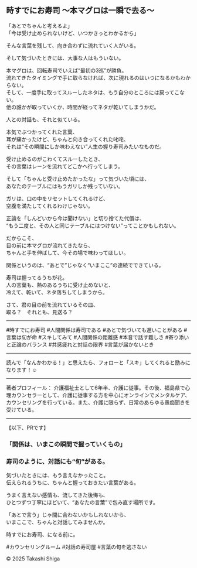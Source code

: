 ## 時すでにお寿司 〜本マグロは一瞬で去る〜

「あとでちゃんと考えるよ」  
「今は受け止められないけど、いつかきっとわかるから」

そんな言葉を残して、向き合わずに流れていく人がいる。

そして気づいたときには、大事な人はもういない。

本マグロは、回転寿司でいえば“最初の3巡”が勝負。  
流れてきたタイミングで手に取らなければ、次に現れるのはいつになるかもわからない。  
そして、一度手に取ってスルーしたネタは、もう自分のところには戻ってこない。  
他の誰かが取っていくか、時間が経ってネタが乾いてしまうかだ。

人との対話も、それと似ている。

本気でぶつかってくれた言葉、  
耳が痛かったけど、ちゃんと向き合ってくれた叱咤、  
それは“その瞬間にしか味わえない”人生の握り寿司みたいなものだ。

受け止めるのがこわくてスルーしたとき、  
その言葉はレーンを流れてどこかへ行ってしまう。

そして「ちゃんと受け止めたかったな」って気づいた頃には、  
あなたのテーブルにはもうガリしか残っていない。

ガリは、口の中をリセットしてくれるけど、  
空腹を満たしてくれるわけじゃない。

正論を「しんどいから今は聞けない」と切り捨てた代償は、  
“もう二度と、その人と同じテーブルにはつけない”ってことかもしれない。

だからこそ、  
目の前に本マグロが流れてきたなら、  
ちゃんと手を伸ばして、今その場で味わってほしい。

関係というのは、“あとで”じゃなく“いまここ”の連続でできている。

寿司は握ってるうちが花。  
人の言葉も、熱のあるうちに受け止めないと、  
冷えて、乾いて、ネタ落ちしてしまうから。

さて、君の目の前を流れているその皿、  
取る？　それとも、見送る？

-----

#時すでにお寿司 #人間関係は寿司である #あとで気づいても遅いことがある #言葉は旬が命 #スキしてみて
#人間関係の距離感 #本音で話す難しさ #寄り添いと正論のバランス #共感疲れと対話の限界 #言葉が届かないとき

-----

読んで「なんかわかる！」と思えたら、フォローと「スキ」してくれると励みになります！☺️

-----

著者プロフィール：
介護福祉士として6年半、介護に従事。その後、福島県で心理カウンセラーとして、介護に従事する方を中心にオンラインでメンタルケア、カウンセリングを行っている。また、介護に限らず、日常のあらゆる愚痴聞きを受けている。

-----

【以下、PRです】

### 「関係は、いまこの瞬間で握っていくもの」
### 寿司のように、対話にも“旬”がある。

気づいたときには、もう言えなかったこと。  
伝えられるうちに、ちゃんと握っておきたい言葉がある。

うまく言えない感情も、流してきた後悔も、  
ひとつずつ丁寧にほどいて、“あなたの言葉”で包み直す場所です。

「あとで言う」じゃ間に合わないかもしれないから、  
いまここで、ちゃんと対話してみませんか。

時すでにお寿司、になる前に。

#カウンセリングルーム #対話の寿司屋 #言葉の旬を逃さない

©︎ 2025 Takashi Shiga